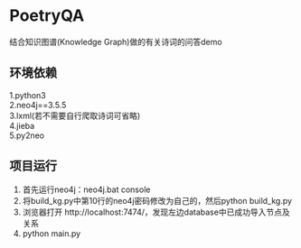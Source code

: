 # PoetryQA
结合知识图谱(Knowledge Graph)做的有关诗词的问答demo

## 环境依赖
1.python3    
2.neo4j==3.5.5    
3.lxml(若不需要自行爬取诗词可省略)    
4.jieba    
5.py2neo    

## 项目运行
1. 首先运行neo4j：neo4j.bat console    
2. 将build_kg.py中第10行的neo4j密码修改为自己的，然后python build_kg.py    
3. 浏览器打开 http://localhost:7474/，发现左边database中已成功导入节点及关系    
4. python main.py

